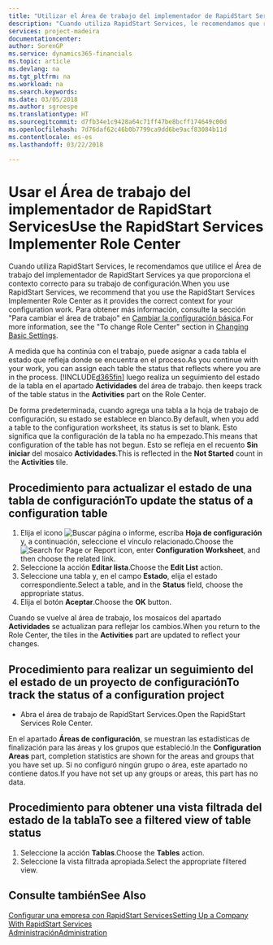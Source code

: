 ```yaml
---
title: "Utilizar el Área de trabajo del implementador de RapidStart Services | Documentos de Microsoft"
description: "Cuando utiliza RapidStart Services, le recomendamos que realice un seguimiento de su trabajo y utilice el Área de trabajo del implementador de RapidStart Services ya que proporciona el contexto correcto para su trabajo de configuración."
services: project-madeira
documentationcenter: 
author: SorenGP
ms.service: dynamics365-financials
ms.topic: article
ms.devlang: na
ms.tgt_pltfrm: na
ms.workload: na
ms.search.keywords: 
ms.date: 03/05/2018
ms.author: sgroespe
ms.translationtype: HT
ms.sourcegitcommit: d7fb34e1c9428a64c71ff47be8bcff174649c00d
ms.openlocfilehash: 7d76daf62c46b0b7799ca9dd6be9acf83084b11d
ms.contentlocale: es-es
ms.lasthandoff: 03/22/2018

---
```

# <a name="use-the-rapidstart-services-implementer-role-center"></a><span data-ttu-id="7143f-103">Usar el Área de trabajo del implementador de RapidStart Services</span><span class="sxs-lookup"><span data-stu-id="7143f-103">Use the RapidStart Services Implementer Role Center</span></span>
<span data-ttu-id="7143f-104">Cuando utiliza RapidStart Services, le recomendamos que utilice el Área de trabajo del implementador de RapidStart Services ya que proporciona el contexto correcto para su trabajo de configuración.</span><span class="sxs-lookup"><span data-stu-id="7143f-104">When you use RapidStart Services, we recommend that you use the RapidStart Services Implementer Role Center as it provides the correct context for your configuration work.</span></span> <span data-ttu-id="7143f-105">Para obtener más información, consulte la sección "Para cambiar el área de trabajo" en [Cambiar la configuración básica](ui-change-basic-settings.md).</span><span class="sxs-lookup"><span data-stu-id="7143f-105">For more information, see the "To change Role Center" section in [Changing Basic Settings](ui-change-basic-settings.md).</span></span>

<span data-ttu-id="7143f-106">A medida que ha continúa con el trabajo, puede asignar a cada tabla el estado que refleja donde se encuentra en el proceso.</span><span class="sxs-lookup"><span data-stu-id="7143f-106">As you continue with your work, you can assign each table the status that reflects where you are in the process.</span></span> [!INCLUDE[d365fin](includes/d365fin_md.md)]<span data-ttu-id="7143f-107"> luego realiza un seguimiento del estado de la tabla en el apartado **Actividades** del área de trabajo.</span><span class="sxs-lookup"><span data-stu-id="7143f-107"> then keeps track of the table status in the **Activities** part on the Role Center.</span></span>  

<span data-ttu-id="7143f-108">De forma predeterminada, cuando agrega una tabla a la hoja de trabajo de configuración, su estado se establece en blanco.</span><span class="sxs-lookup"><span data-stu-id="7143f-108">By default, when you add a table to the configuration worksheet, its status is set to blank.</span></span> <span data-ttu-id="7143f-109">Esto significa que la configuración de la tabla no ha empezado.</span><span class="sxs-lookup"><span data-stu-id="7143f-109">This means that configuration of the table has not begun.</span></span> <span data-ttu-id="7143f-110">Esto se refleja en el recuento **Sin iniciar** del mosaico **Actividades**.</span><span class="sxs-lookup"><span data-stu-id="7143f-110">This is reflected in the **Not Started** count in the **Activities** tile.</span></span>  

## <a name="to-update-the-status-of-a-configuration-table"></a><span data-ttu-id="7143f-111">Procedimiento para actualizar el estado de una tabla de configuración</span><span class="sxs-lookup"><span data-stu-id="7143f-111">To update the status of a configuration table</span></span>  
1.  <span data-ttu-id="7143f-112">Elija el icono ![Buscar página o informe](media/ui-search/search_small.png "icono Buscar página o informe"), escriba **Hoja de configuración** y, a continuación, seleccione el vínculo relacionado.</span><span class="sxs-lookup"><span data-stu-id="7143f-112">Choose the ![Search for Page or Report](media/ui-search/search_small.png "Search for Page or Report icon") icon, enter **Configuration Worksheet**, and then choose the related link.</span></span>  
2.  <span data-ttu-id="7143f-113">Seleccione la acción **Editar lista**.</span><span class="sxs-lookup"><span data-stu-id="7143f-113">Choose the **Edit List** action.</span></span>  
3.  <span data-ttu-id="7143f-114">Seleccione una tabla y, en el campo **Estado**, elija el estado correspondiente.</span><span class="sxs-lookup"><span data-stu-id="7143f-114">Select a table, and in the **Status** field, choose the appropriate status.</span></span>  
4.  <span data-ttu-id="7143f-115">Elija el botón **Aceptar**.</span><span class="sxs-lookup"><span data-stu-id="7143f-115">Choose the **OK** button.</span></span>  

<span data-ttu-id="7143f-116">Cuando se vuelve al área de trabajo, los mosaicos del apartado **Actividades** se actualizan para reflejar los cambios.</span><span class="sxs-lookup"><span data-stu-id="7143f-116">When you return to the Role Center, the tiles in the **Activities** part are updated to reflect your changes.</span></span>  

## <a name="to-track-the-status-of-a-configuration-project"></a><span data-ttu-id="7143f-117">Procedimiento para realizar un seguimiento del el estado de un proyecto de configuración</span><span class="sxs-lookup"><span data-stu-id="7143f-117">To track the status of a configuration project</span></span>  
- <span data-ttu-id="7143f-118">Abra el área de trabajo de RapidStart Services.</span><span class="sxs-lookup"><span data-stu-id="7143f-118">Open the RapidStart Services Role Center.</span></span>  

<span data-ttu-id="7143f-119">En el apartado **Áreas de configuración**, se muestran las estadísticas de finalización para las áreas y los grupos que estableció.</span><span class="sxs-lookup"><span data-stu-id="7143f-119">In the **Configuration Areas** part, completion statistics are shown for the areas and groups that you have set up.</span></span> <span data-ttu-id="7143f-120">Si no configuró ningún grupo o área, este apartado no contiene datos.</span><span class="sxs-lookup"><span data-stu-id="7143f-120">If you have not set up any groups or areas, this part has no data.</span></span>  

## <a name="to-see-a-filtered-view-of-table-status"></a><span data-ttu-id="7143f-121">Procedimiento para obtener una vista filtrada del estado de la tabla</span><span class="sxs-lookup"><span data-stu-id="7143f-121">To see a filtered view of table status</span></span>  
1. <span data-ttu-id="7143f-122">Seleccione la acción **Tablas**.</span><span class="sxs-lookup"><span data-stu-id="7143f-122">Choose the **Tables** action.</span></span>  
2. <span data-ttu-id="7143f-123">Seleccione la vista filtrada apropiada.</span><span class="sxs-lookup"><span data-stu-id="7143f-123">Select the appropriate filtered view.</span></span>  

## <a name="see-also"></a><span data-ttu-id="7143f-124">Consulte también</span><span class="sxs-lookup"><span data-stu-id="7143f-124">See Also</span></span>  
[<span data-ttu-id="7143f-125">Configurar una empresa con RapidStart Services</span><span class="sxs-lookup"><span data-stu-id="7143f-125">Setting Up a Company With RapidStart Services</span></span>](admin-set-up-a-company-with-rapidstart.md)  
[<span data-ttu-id="7143f-126">Administración</span><span class="sxs-lookup"><span data-stu-id="7143f-126">Administration</span></span>](admin-setup-and-administration.md)

